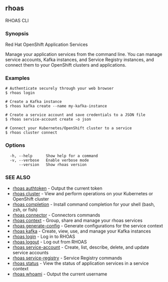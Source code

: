 ## rhoas

RHOAS CLI

### Synopsis

Red Hat OpenShift Application Services

Manage your application services from the command line. You can manage service accounts, Kafka instances, and Service Registry instances, and connect them to your OpenShift clusters and applications.


### Examples

```
# Authenticate securely through your web browser
$ rhoas login

# Create a Kafka instance
$ rhoas kafka create --name my-kafka-instance

# Create a service account and save credentials to a JSON file
$ rhoas service-account create -o json

# Connect your Kubernetes/OpenShift cluster to a service
$ rhoas cluster connect

```

### Options

```
  -h, --help      Show help for a command
  -v, --verbose   Enable verbose mode
      --version   Show rhoas version
```

### SEE ALSO

* [rhoas authtoken](rhoas_authtoken.md)	 - Output the current token
* [rhoas cluster](rhoas_cluster.md)	 - View and perform operations on your Kubernetes or OpenShift cluster
* [rhoas completion](rhoas_completion.md)	 - Install command completion for your shell (bash, zsh, or fish)
* [rhoas connector](rhoas_connector.md)	 - Connectors commands
* [rhoas context](rhoas_context.md)	 - Group, share and manage your rhoas services
* [rhoas generate-config](rhoas_generate-config.md)	 - Generate configurations for the service context
* [rhoas kafka](rhoas_kafka.md)	 - Create, view, use, and manage your Kafka instances
* [rhoas login](rhoas_login.md)	 - Log in to RHOAS
* [rhoas logout](rhoas_logout.md)	 - Log out from RHOAS
* [rhoas service-account](rhoas_service-account.md)	 - Create, list, describe, delete, and update service accounts
* [rhoas service-registry](rhoas_service-registry.md)	 - Service Registry commands
* [rhoas status](rhoas_status.md)	 - View the status of application services in a service context
* [rhoas whoami](rhoas_whoami.md)	 - Output the current username

